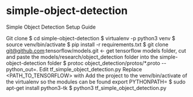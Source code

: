 # simple-object-detection

Simple Object Detection Setup Guide

Git clone
$ cd simple-object-detection 
$ virtualenv -p python3 venv 
$ source venv/bin/activate 
$ pip install -r requirements.txt 
$ git clone git@github.com:tensorflow/models.git <- get tensorflow models folder, cut and paste the models/research/object_detection folder into the simple-object-detection folder
$ protoc object_detection/protos/*.proto --python_out=. 
Edit tf_simple_object_detection.py
Replace <PATH_TO_TENSORFLOW> with <path to the simple-object-detection folder> 
Add the project to the venv/bin/activate of the virtualenv so the modules can be found
export PYTHONPATH=<path to the simple-object-detection folder>
$ sudo apt-get install python3-tk 
$ python3 tf_simple_object_detection.py 
